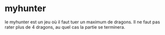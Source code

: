 # myhunter
le myhunter est un jeu où il faut tuer un maximum de dragons. Il ne faut pas rater plus de 4 dragons, au quel cas la partie se terminera.

